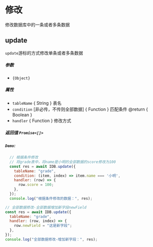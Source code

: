 # 修改
修改数据库中的一条或者多条数据

## update
`update`游标的方式修改单条或者多条数据
##### 参数
  - `{Object}`
  
##### 属性
  - `tableName` { String } 表名
  - `condition` [非必传，不传则全部数据] { Function } 匹配条件 @return { Boolean }
  - `handler` { Function } 修改方式

##### 返回值 `Promise<[]>`
##### `Demo`:
```js
  // 根据条件修改
  // 将grade表中，将name是小明的全部数据的score修改为100
  const res = await IDB.update({
    tableName: "grade",
    condition: (item, index) => item.name === '小明',
    handler: (row) => {
      row.score = 100;
    },
  });
  console.log("根据条件修改的数据：", res);
```

```js
// 全部数据修改-全部数据增加新字段newField
const res = await IDB.update({
  tableName: "grade",
  handler: (row, index) => {
    row.newField = "这是新字段";
  },
});
console.log("全部数据修改-增加新字段：", res);
```